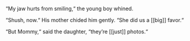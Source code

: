 “My jaw hurts from smiling,“ the young boy whined.

“Shush, now.“ His mother chided him gently. “She did us a [[big]] favor.“

“But Mommy,“ said the daughter, “they’re [[just]] photos.“